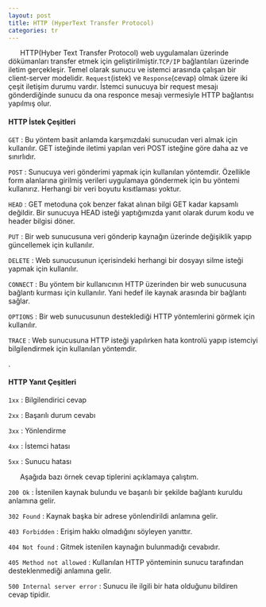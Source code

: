 ```yaml
---
layout: post
title: HTTP (HyperText Transfer Protocol)
categories: tr
---
```




&nbsp;&nbsp;&nbsp;&nbsp;&nbsp;&nbsp;HTTP(Hyber Text Transfer Protocol) web uygulamaları üzerinde dökümanları 
transfer etmek için geliştirilmiştir.`TCP/IP` bağlantıları üzerinde iletim
gerçekleşir. Temel olarak sunucu ve istemci arasında çalışan bir client-server
modelidir. `Request`(istek) ve `Response`(cevap) olmak üzere iki çeşit 
iletişim durumu vardır. İstemci sunucuya bir request mesajı gönderdiğinde 
sunucu da ona responce mesajı vermesiyle HTTP bağlantısı yapılmış olur. 

<h4>HTTP İstek Çeşitleri</h4>

`GET` : Bu yöntem basit anlamda karşımızdaki sunucudan veri almak için 
kullanılır. GET isteğinde iletimi yapılan veri POST isteğine göre daha az ve
sınırlıdır. 


`POST` : Sunucuya veri gönderimi yapmak için kullanılan yöntemdir. Özellikle
form alanlarına girilmiş verileri uygulamaya göndermek için bu yöntemi 
kullanırız. Herhangi bir veri boyutu kısıtlaması yoktur. 

`HEAD` : GET metoduna çok benzer fakat alınan bilgi GET kadar kapsamlı 
değildir. Bir sunucuya HEAD isteği yaptığımızda yanıt olarak durum kodu ve 
header bilgisi döner. 

`PUT` : Bir web sunucusuna veri gönderip kaynağın üzerinde değişiklik yapıp
güncellemek için kullanılır. 

`DELETE` : Web sunucusunun içerisindeki herhangi bir dosyayı silme isteği yapmak
için kullanılır. 

`CONNECT` : Bu yöntem bir kullanıcının HTTP üzerinden bir web sunucusuna 
bağlantı kurması için kullanılır. Yani hedef ile kaynak arasında bir bağlantı
sağlar.   


`OPTIONS` : Bir web sunucusunun desteklediği HTTP yöntemlerini görmek için 
kullanılır. 

`TRACE` : Web sunucusuna HTTP isteği yapılırken hata kontrolü yapıp istemciyi
bilgilendirmek için kullanılan yöntemdir. 


.
<h4>HTTP Yanıt Çeşitleri</h4>

`1xx` : Bilgilendirici cevap

`2xx` : Başarılı durum cevabı

`3xx` : Yönlendirme

`4xx` : İstemci hatası

`5xx` : Sunucu hatası

&nbsp;&nbsp;&nbsp;&nbsp;&nbsp;&nbsp;Aşağıda bazı örnek cevap tiplerini açıklamaya çalıştım.

`200 Ok` : İstenilen kaynak bulundu ve başarılı bir şekilde bağlantı kuruldu 
anlamına gelir. 

`302 Found` : Kaynak başka bir adrese yönlendirildi anlamına gelir.

`403 Forbidden` : Erişim hakkı olmadığını söyleyen yanıttır.

`404 Not found` : Gitmek istenilen kaynağın bulunmadığı cevabıdır.

`405 Method not allowed` : Kullanılan HTTP yönteminin sunucu tarafından 
desteklenmediği anlamına gelir.

`500 Internal server error` : Sunucu ile ilgili bir hata olduğunu bildiren 
cevap tipidir.

